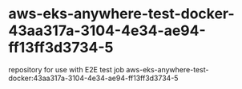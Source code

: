 # aws-eks-anywhere-test-docker-43aa317a-3104-4e34-ae94-ff13ff3d3734-5
repository for use with E2E test job aws-eks-anywhere-test-docker:43aa317a-3104-4e34-ae94-ff13ff3d3734-5
